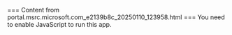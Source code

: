 === Content from portal.msrc.microsoft.com_e2139b8c_20250110_123958.html ===
You need to enable JavaScript to run this app.
